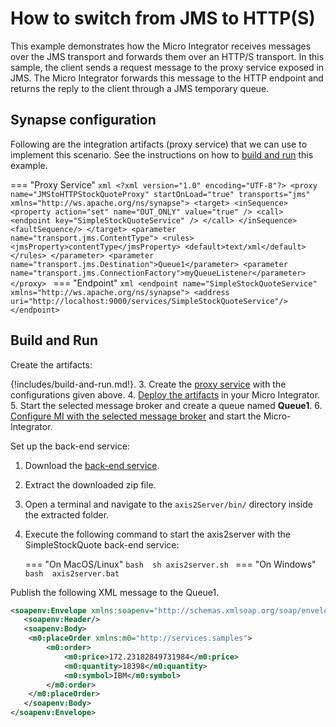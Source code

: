 # How to switch from JMS to HTTP(S)

This example demonstrates how the Micro Integrator receives messages over the JMS transport and forwards them over an HTTP/S transport. In this sample, the client sends a request message to the proxy service exposed in JMS. The Micro Integrator forwards this message to the HTTP endpoint and returns the reply to the client through a JMS temporary queue.

## Synapse configuration

Following are the integration artifacts (proxy service) that we can use to implement this scenario. See the instructions on how to [build and run](#build-and-run) this example.

=== "Proxy Service"
    ```xml
    <?xml version="1.0" encoding="UTF-8"?>
    <proxy name="JMStoHTTPStockQuoteProxy" startOnLoad="true" transports="jms"
        xmlns="http://ws.apache.org/ns/synapse">
        <target>
            <inSequence>
                <property action="set" name="OUT_ONLY" value="true" />
                <call>
                    <endpoint key="SimpleStockQuoteService" />
                </call>
            </inSequence>
            <faultSequence/>
        </target>
        <parameter name="transport.jms.ContentType">
            <rules>
                <jmsProperty>contentType</jmsProperty>
                <default>text/xml</default>
            </rules>
        </parameter>
        <parameter name="transport.jms.Destination">Queue1</parameter>
        <parameter name="transport.jms.ConnectionFactory">myQueueListener</parameter>
    </proxy>
    ```
=== "Endpoint"
    ```xml
    <endpoint name="SimpleStockQuoteService" xmlns="http://ws.apache.org/ns/synapse">
       <address uri="http://localhost:9000/services/SimpleStockQuoteService"/>
    </endpoint>
    ```

## Build and Run

Create the artifacts:

{!includes/build-and-run.md!}.
3. Create the [proxy service]({{base_path}}/develop/creating-artifacts/creating-a-proxy-service) with the configurations given above.
4. [Deploy the artifacts]({{base_path}}/develop/deploy-artifacts) in your Micro Integrator.
5. Start the selected message broker and create a queue named <strong>Queue1</strong>. 
6. [Configure MI with the selected message broker]({{base_path}}/install-and-setup/setup/brokers/configure-with-activemq) and start the Micro-Integrator.

Set up the back-end service:

1. Download the [back-end service](https://github.com/wso2-docs/WSO2_EI/blob/master/Back-End-Service/axis2Server.zip).
2. Extract the downloaded zip file.
3. Open a terminal and navigate to the `axis2Server/bin/` directory inside the extracted folder.
4. Execute the following command to start the axis2server with the SimpleStockQuote back-end service:
  
    === "On MacOS/Linux" 
          ```bash 
          sh axis2server.sh
          ```
    === "On Windows"
          ```bash 
          axis2server.bat
          ```

Publish the following XML message to the Queue1.
```xml
<soapenv:Envelope xmlns:soapenv="http://schemas.xmlsoap.org/soap/envelope/">
   <soapenv:Header/>
   <soapenv:Body>
   	<m0:placeOrder xmlns:m0="http://services.samples">
	    <m0:order>
	        <m0:price>172.23182849731984</m0:price>
	        <m0:quantity>18398</m0:quantity>
	        <m0:symbol>IBM</m0:symbol>
	    </m0:order>
	</m0:placeOrder>
   </soapenv:Body>
</soapenv:Envelope>
```
